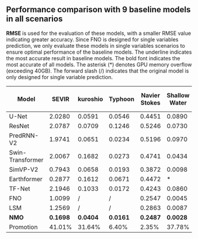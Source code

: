 ## Performance comparison with 9 baseline models in all scenarios

**RMSE** is used for the evaluation of these models, with a smaller RMSE value indicating greater accuracy. Since FNO is designed for single variables prediction, we only evaluate these models in single variables scenarios to ensure optimal performance of the baseline models. The underline indicates the most accurate result in baseline models. The bold font indicates the most accurate of all models. The asterisk (*) denotes GPU memory overflow (exceeding 40GB). The forward slash (/) indicates that the original model is only designed for single variable prediction.

| Model             | SEVIR | kuroshio | Typhoon | Navier Stokes | Shallow Water | Rayleigh-Bénard convection | Diffusion Reaction |
|-------------------|-------|----------|---------|---------------|---------------|-----------------------------|---------------------|
| U-Net             | 2.0280| 0.0591   | 0.0546  | 0.4451        | 0.0890        | 0.3977                      | 0.0612              |
| ResNet            | 2.0787| 0.0709   | 0.1246  | 0.5246        | 0.0730        | 0.5746                      | 0.0820              |
| PredRNN-V2        | 1.9741| 0.0651   | 0.0234  | 0.5196        | 0.0970        | 2.2965                      | 0.1201              |
| Swin-Transformer  | 2.0067| 0.1682   | 0.0273  | 0.4741        | 0.0434        | 1.6852                      | *                   |
| SimVP-V2          | 0.7943| 0.0658   | 0.0193  | 0.3872        | 0.0098        | 2.3804                      | 0.0043              |
| Earthformer       | 0.2877| 0.1612   | 0.0671  | 0.4472        | *             | 1.5746                      | *                   |
| TF-Net            | 2.1946| 0.1033   | 0.0172  | 0.4243        | 0.0860        | 0.2076                      | 0.0037              |
| FNO               | 1.0099| /        | /       | 0.2547        | 0.0045        | /                           | 0.0008              |
| LSM               | 1.2569| /        | /       | 0.2863        | 0.0087        | /                           | 0.0009              |
| **NMO**           | **0.1698**| **0.0404** | **0.0161** | **0.2487** | **0.0028** | **0.1418** | **0.0007**     |
| Promotion         | 41.01% | 31.64%   | 6.40%   | 2.35%         | 37.78%        | 31.74%                      | 12.5%               |

